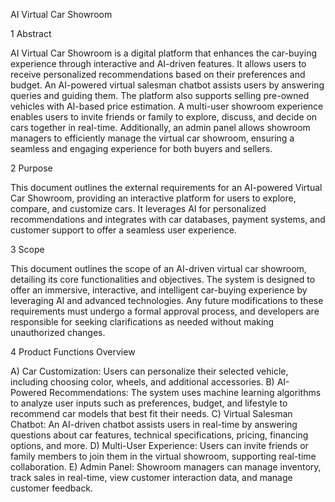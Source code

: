 AI Virtual Car Showroom 

1 Abstract 

AI Virtual Car Showroom is a digital platform that enhances the car-buying experience through 
interactive and AI-driven features. It allows users to receive personalized recommendations 
based on their preferences and budget. An AI-powered virtual salesman chatbot assists users by 
answering queries and guiding them. The platform also supports selling pre-owned vehicles with 
AI-based price estimation. A multi-user showroom experience enables users to invite friends or 
family to explore, discuss, and decide on cars together in real-time. Additionally, an admin panel 
allows showroom managers to efficiently manage the virtual car showroom, ensuring a seamless 
and engaging experience for both buyers and sellers. 

2 Purpose 

This document outlines the external requirements for an AI-powered Virtual Car Showroom, 
providing an interactive platform for users to explore, compare, and customize cars. It leverages 
AI for personalized recommendations and integrates with car databases, payment systems, and 
customer support to offer a seamless user experience. 

3 Scope 

This document outlines the scope of an AI-driven virtual car showroom, detailing its core 
functionalities and objectives. The system is designed to offer an immersive, interactive, and 
intelligent car-buying experience by leveraging AI and advanced technologies. Any future 
modifications to these requirements must undergo a formal approval process, and developers are 
responsible for seeking clarifications as needed without making unauthorized changes.

4 Product Functions Overview 

A) Car Customization: Users can personalize their selected vehicle, including choosing color, 
wheels, and additional accessories. 
B) AI-Powered Recommendations: The system uses machine learning algorithms to analyze user 
inputs such as preferences, budget, and lifestyle to recommend car models that best fit their 
needs. 
C) Virtual Salesman Chatbot: An AI-driven chatbot assists users in real-time by answering 
questions about car features, technical specifications, pricing, financing options, and more. 
D) Multi-User Experience: Users can invite friends or family members to join them in the virtual 
showroom, supporting real-time collaboration. 
E) Admin Panel: Showroom managers can manage inventory, track sales in real-time, view 
customer interaction data, and manage customer feedback.
